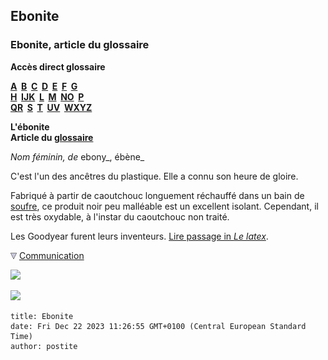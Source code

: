 ## Ebonite
### Ebonite, article du glossaire
 **Accès direct glossaire**

**[A](a.html)  [B](b.html)  [C](c.html)  [D](d.html)  [E](e.html)  [F](f.html)  [G](g.html)  
[H](h.html)  [IJK](ijk.html)  [L](l.html)  [M](m.html)  [NO](no.html)  [P](p.html)  
[QR](qr.html)  [S](s.html)  [T](t.html)  [UV](uv.html)  [WXYZ](wxyz.html)**

**L'ébonite  
Article du [glossaire](glossaire.html)**

_Nom féminin, de_ ebony_, ébène_

C'est l'un des ancêtres du plastique. Elle a connu son heure de gloire.

Fabriqué à partir de caoutchouc longuement réchauffé dans un bain de [soufre](soufre.html), ce produit noir peu malléable est un excellent isolant. Cependant, il est très oxydable, à l'instar du caoutchouc non traité.

Les Goodyear furent leurs inventeurs. [Lire passage in _Le latex_](latex.html#goodyear).



![](images/flechebas.gif) [Communication](http://www.artrealite.com/annonceurs.htm) 

[![](https://cbonvin.fr/sites/regie.artrealite.com/visuels/campagne1.png)](index-2.html#20131014)

![](https://cbonvin.fr/sites/regie.artrealite.com/visuels/campagne2.png)
```
title: Ebonite
date: Fri Dec 22 2023 11:26:55 GMT+0100 (Central European Standard Time)
author: postite
```

